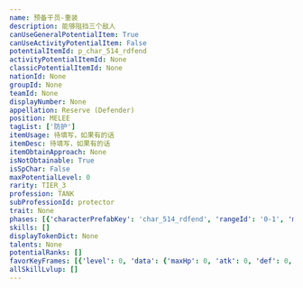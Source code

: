```yaml
---
name: 预备干员-重装
description: 能够阻挡三个敌人
canUseGeneralPotentialItem: True
canUseActivityPotentialItem: False
potentialItemId: p_char_514_rdfend
activityPotentialItemId: None
classicPotentialItemId: None
nationId: None
groupId: None
teamId: None
displayNumber: None
appellation: Reserve (Defender)
position: MELEE
tagList: ['防护']
itemUsage: 待填写，如果有的话
itemDesc: 待填写，如果有的话
itemObtainApproach: None
isNotObtainable: True
isSpChar: False
maxPotentialLevel: 0
rarity: TIER_3
profession: TANK
subProfessionId: protector
trait: None
phases: [{'characterPrefabKey': 'char_514_rdfend', 'rangeId': '0-1', 'maxLevel': 40, 'attributesKeyFrames': [{'level': 1, 'data': {'maxHp': 1048, 'atk': 177, 'def': 264, 'magicResistance': 0.0, 'cost': 16, 'blockCnt': 3, 'moveSpeed': 1.0, 'attackSpeed': 100.0, 'baseAttackTime': 1.2, 'respawnTime': 70, 'hpRecoveryPerSec': 0.0, 'spRecoveryPerSec': 1.0, 'maxDeployCount': 1, 'maxDeckStackCnt': 0, 'tauntLevel': 0, 'massLevel': 0, 'baseForceLevel': 0, 'stunImmune': False, 'silenceImmune': False, 'sleepImmune': False, 'frozenImmune': False, 'levitateImmune': False}}, {'level': 40, 'data': {'maxHp': 1398, 'atk': 228, 'def': 395, 'magicResistance': 0.0, 'cost': 16, 'blockCnt': 3, 'moveSpeed': 1.0, 'attackSpeed': 100.0, 'baseAttackTime': 1.2, 'respawnTime': 70, 'hpRecoveryPerSec': 0.0, 'spRecoveryPerSec': 1.0, 'maxDeployCount': 1, 'maxDeckStackCnt': 0, 'tauntLevel': 0, 'massLevel': 0, 'baseForceLevel': 0, 'stunImmune': False, 'silenceImmune': False, 'sleepImmune': False, 'frozenImmune': False, 'levitateImmune': False}}], 'evolveCost': None}, {'characterPrefabKey': 'char_514_rdfend', 'rangeId': '0-1', 'maxLevel': 55, 'attributesKeyFrames': [{'level': 1, 'data': {'maxHp': 1398, 'atk': 228, 'def': 395, 'magicResistance': 0.0, 'cost': 18, 'blockCnt': 3, 'moveSpeed': 1.0, 'attackSpeed': 100.0, 'baseAttackTime': 1.2, 'respawnTime': 70, 'hpRecoveryPerSec': 0.0, 'spRecoveryPerSec': 1.0, 'maxDeployCount': 1, 'maxDeckStackCnt': 0, 'tauntLevel': 0, 'massLevel': 0, 'baseForceLevel': 0, 'stunImmune': False, 'silenceImmune': False, 'sleepImmune': False, 'frozenImmune': False, 'levitateImmune': False}}, {'level': 55, 'data': {'maxHp': 1865, 'atk': 285, 'def': 534, 'magicResistance': 0.0, 'cost': 18, 'blockCnt': 3, 'moveSpeed': 1.0, 'attackSpeed': 100.0, 'baseAttackTime': 1.2, 'respawnTime': 70, 'hpRecoveryPerSec': 0.0, 'spRecoveryPerSec': 1.0, 'maxDeployCount': 1, 'maxDeckStackCnt': 0, 'tauntLevel': 0, 'massLevel': 0, 'baseForceLevel': 0, 'stunImmune': False, 'silenceImmune': False, 'sleepImmune': False, 'frozenImmune': False, 'levitateImmune': False}}], 'evolveCost': None}]
skills: []
displayTokenDict: None
talents: None
potentialRanks: []
favorKeyFrames: [{'level': 0, 'data': {'maxHp': 0, 'atk': 0, 'def': 0, 'magicResistance': 0.0, 'cost': 0, 'blockCnt': 0, 'moveSpeed': 0.0, 'attackSpeed': 0.0, 'baseAttackTime': 0.0, 'respawnTime': 0, 'hpRecoveryPerSec': 0.0, 'spRecoveryPerSec': 0.0, 'maxDeployCount': 0, 'maxDeckStackCnt': 0, 'tauntLevel': 0, 'massLevel': 0, 'baseForceLevel': 0, 'stunImmune': False, 'silenceImmune': False, 'sleepImmune': False, 'frozenImmune': False, 'levitateImmune': False}}, {'level': 50, 'data': {'maxHp': 0, 'atk': 0, 'def': 0, 'magicResistance': 0.0, 'cost': 0, 'blockCnt': 0, 'moveSpeed': 0.0, 'attackSpeed': 0.0, 'baseAttackTime': 0.0, 'respawnTime': 0, 'hpRecoveryPerSec': 0.0, 'spRecoveryPerSec': 0.0, 'maxDeployCount': 0, 'maxDeckStackCnt': 0, 'tauntLevel': 0, 'massLevel': 0, 'baseForceLevel': 0, 'stunImmune': False, 'silenceImmune': False, 'sleepImmune': False, 'frozenImmune': False, 'levitateImmune': False}}]
allSkillLvlup: []
---
```


